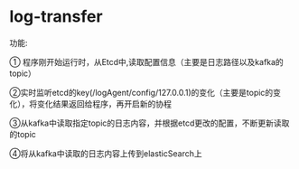 # log-transfer

功能:

① 程序刚开始运行时，从Etcd中,读取配置信息（主要是日志路径以及kafka的topic）

②实时监听etcd的key(/logAgent/config/127.0.0.1)的变化（主要是topic的变化），将变化结果返回给程序，再开启新的协程

③从kafka中读取指定topic的日志内容，并根据etcd更改的配置，不断更新读取的topic

④将从kafka中读取的日志内容上传到elasticSearch上
